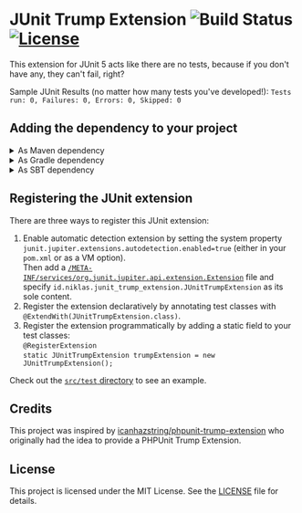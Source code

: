 # JUnit Trump Extension ![Build Status](https://github.com/Krymonota/junit-trump-extension/workflows/tests/badge.svg) [![License](https://img.shields.io/github/license/Krymonota/junit-trump-extension.svg?style=flat-square)](https://github.com/Krymonota/junit-trump-extension/blob/master/LICENSE) 
This extension for JUnit 5 acts like there are no tests, because if you don't have any, they can't fail, right?

Sample JUnit Results (no matter how many tests you've developed!):
`Tests run: 0, Failures: 0, Errors: 0, Skipped: 0`

## Adding the dependency to your project
<details>
  <summary>As Maven dependency</summary>

```xml
<repositories>
    <repository>
        <id>junit-trump-extension</id>
        <url>https://mymavenrepo.com/repo/v3i97KuHAZF1V0yF9mn0/</url>
    </repository>
</repositories>

<dependencies>
    <dependency>
        <groupId>id.niklas</groupId>
        <artifactId>junit-trump-extension</artifactId>
        <version>1.0.0</version>
        <scope>test</scope>
    </dependency>
</dependencies>
```
</details>
<details>
  <summary>As Gradle dependency</summary>

```gradle
allprojects {
    repositories {
        maven { url 'https://mymavenrepo.com/repo/v3i97KuHAZF1V0yF9mn0/' }
    }
}

dependencies {
    testImplementation 'id.niklas:junit-trump-extension:1.0.0'
}
```
</details>
<details>
  <summary>As SBT dependency</summary>

```scala
resolvers += "junit-trump-extension" at "https://mymavenrepo.com/repo/v3i97KuHAZF1V0yF9mn0"

libraryDependencies += "id.niklas" % "junit-trump-extension" % "1.0.0" % "test"
```
</details>

## Registering the JUnit extension
There are three ways to register this JUnit extension:
1. Enable automatic detection extension by setting the system property `junit.jupiter.extensions.autodetection.enabled=true` (either in your `pom.xml` or as a VM option).<br>
Then add a [`/META-INF/services/org.junit.jupiter.api.extension.Extension`](https://github.com/Krymonota/junit-trump-extension/blob/master/src/test/resources/META-INF/services/org.junit.jupiter.api.extension.Extension) file and specify `id.niklas.junit_trump_extension.JUnitTrumpExtension` as its sole content.
2. Register the extension declaratively by annotating test classes with `@ExtendWith(JUnitTrumpExtension.class)`.
3. Register the extension programmatically by adding a static field to your test classes:<br>
`@RegisterExtension`<br>
`static JUnitTrumpExtension trumpExtension = new JUnitTrumpExtension();`

Check out the [`src/test` directory](https://github.com/Krymonota/junit-trump-extension/blob/master/src/test/) to see an example.

## Credits
This project was inspired by [icanhazstring/phpunit-trump-extension](https://github.com/icanhazstring/phpunit-trump-extension) who originally had the idea to provide a PHPUnit Trump Extension.

## License
This project is licensed under the MIT License. See the [LICENSE](https://github.com/Krymonota/junit-trump-extension/blob/master/LICENSE) file for details.